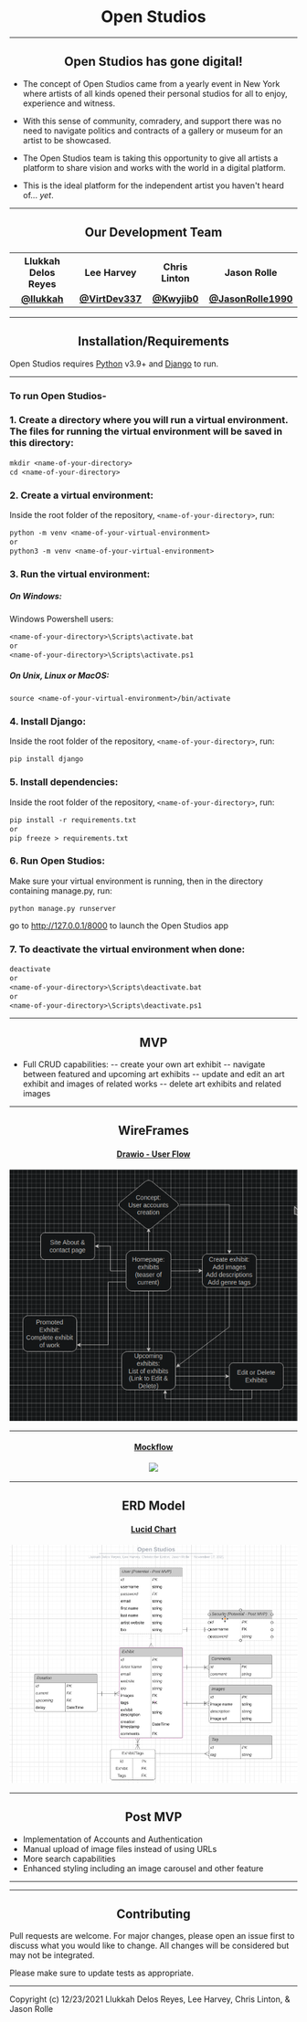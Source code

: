 # <h1><div align="center">Open Studios</div></h1>

  
***

 ## <div align="center">Open Studios has gone digital!</div>


  - The concept of Open Studios came from a yearly event in New York where artists of all kinds opened their personal studios for all to enjoy, experience and witness.

- With this sense of community, comradery, and support there was no need to navigate politics and contracts of a gallery or museum for an artist to be showcased.

- The Open Studios team is taking this opportunity to give all artists a platform to share vision and works with the world in a digital platform.

- This is the ideal platform for the independent artist you haven't heard of... *yet*.

---

## <div align="center">Our Development Team</div>

### <div align="center">  <table><tr><th>Llukkah Delos Reyes</th><th>Lee Harvey</th><th>Chris Linton </th><th>Jason Rolle </th></tr><tr><td align="center">[@llukkah](https://www.github.com/llukkah) </td><td align="center">[@VirtDev337](https://github.com/VirtDev337) <td align="center">[@Kwyjib0](https://github.com/Kwyjib0)</td><td align="center">[@JasonRolle1990](https://github.com/JasonRolle1990)</td></tr></table></div>
---
## <div align="center">Installation/Requirements</div>
Open Studios requires [Python](https://www.python.org/) v3.9+  and [Django](https://www.djangoproject.com/) to run.
***

### To run Open Studios-
### 1. Create a directory where you will run a virtual environment. The files for running the virtual environment will be saved in this directory:
```
mkdir <name-of-your-directory>
cd <name-of-your-directory>
```
### 2. Create a virtual environment:
Inside the root folder of the repository, `<name-of-your-directory>`, run:
```
python -m venv <name-of-your-virtual-environment>
or 
python3 -m venv <name-of-your-virtual-environment>
```
### 3. Run the virtual environment:
##### On Windows:
Windows Powershell users:
```
<name-of-your-directory>\Scripts\activate.bat  
or  
<name-of-your-directory>\Scripts\activate.ps1

```
##### On Unix, Linux or MacOS:
```
source <name-of-your-virtual-environment>/bin/activate
```
### 4. Install Django:
Inside the root folder of the repository, `<name-of-your-directory>`, run:
```
pip install django
```
### 5. Install dependencies:
Inside the root folder of the repository, `<name-of-your-directory>`, run:
```
pip install -r requirements.txt
or 
pip freeze > requirements.txt
```
### 6. Run Open Studios:
Make sure your virtual environment is running, then in the directory containing manage.py, run:
```
python manage.py runserver
```
go to  http://127.0.0.1/8000 to launch the Open Studios app

### 7. To deactivate the virtual environment when done:
```
deactivate
or
<name-of-your-directory>\Scripts\deactivate.bat
or
<name-of-your-directory>\Scripts\deactivate.ps1
```
***

## <div align="center">MVP</div>

  
- Full CRUD capabilities:
--  create your own art exhibit
--  navigate between featured and upcoming art exhibits
--  update and edit an art exhibit and images of related works
-- delete art exhibits and related images
  
---
  
## <div align="center"> WireFrames </div>

  
#### <div align="center">  [Drawio - User Flow](https://app.diagrams.net/#Hllukkah%2Fopen-studios%2Flh-setup%2Ffinal-project.drawio) </div>

  
<div  align="center"><img  src="Site-Flow.png"/></div>

  
---

  
#### <div align="center">  [Mockflow](https://wireframepro.mockflow.com/editor.jsp?editor=off&publicid=M5fea97433a51863da541ae0647ea35801637193735783&projectid=MiKsijI6Xmb&perm=Owner#/page/D59a2638e5631cf8272eb577cc73fa780) </div>
  

<div  align="center"><img  src="mockflow.png"/></div>

  ---

  
## <div align="center"> ERD Model </div>

  
#### <div align="center">  [Lucid Chart](https://lucid.app/lucidchart/4ed7d47e-ad4a-411d-b2e4-89fc68d5c535/edit?viewport_loc=304%2C109%2C1772%2C974%2C0_0&invitationId=inv_75523d29-9bf8-4ac4-b194-262426e46076) </div>

  

<div  align="center"><img  src="ERD-Flow.png"/></div>

---

## <div align="center"> Post MVP </div>

- Implementation of Accounts and Authentication
- Manual upload of image files instead of using URLs
- More search capabilities
- Enhanced styling including an image carousel and other feature

***



***
## <div align="center">Contributing</div>
Pull requests are welcome. For major changes, please open an issue first to discuss what you would like to change. 
All changes will be considered but may not be integrated.

Please make sure to update tests as appropriate.
***
Copyright (c) 12/23/2021 Llukkah Delos Reyes, Lee Harvey, Chris Linton, & Jason Rolle



